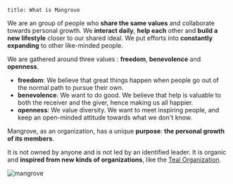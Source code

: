 ```
title: What is Mangrove
```

We are an group of people who **share the same values** and collaborate towards personal growth. We **interact daily**, **help each** other and **build a new lifestyle** closer to our shared ideal. We put efforts into **constantly expanding** to other like-minded people.


We are gathered around three values : **freedom**, **benevolence** and **openness**.


- **freedom**: We believe that great things happen when people go out of the normal path to pursue their own.
- **benevolence**: We want to do good. We believe that help is valuable to both the receiver and the giver, hence making us all happier.
- **openness**: We value diversity. We want to meet inspiring people, and keep an open-minded attitude towards what we don't know.


Mangrove, as an organization, has a unique **purpose**: **the personal growth of its members**.

It is not owned by anyone and is not led by an identified leader. It is organic and **inspired from new kinds of organizations**, like the [Teal Organization](http://www.reinventingorganizationswiki.com/Teal_Organizations).


![mangrove](/images/illustrations/what.gif)
